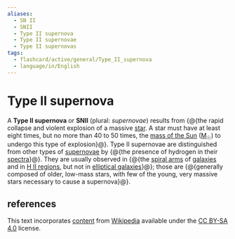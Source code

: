 ```yaml
---
aliases:
  - SN II
  - SNII
  - Type II supernova
  - Type II supernovae
  - Type II supernovas
tags:
  - flashcard/active/general/Type_II_supernova
  - language/in/English
---
```


# Type II supernova

A __Type II supernova__ or __SNII__ (plural: _supernovae_) results from {@{the rapid collapse and violent explosion of a massive [star](star.md). A star must have at least eight times, but no more than 40 to 50 times, the [mass of the Sun](solar%20mass.md) ([M<sub>☉</sub>](solar%20mass.md)) to undergo this type of explosion}@}. Type II supernovae are distinguished from other types of [supernovae](supernova.md) by {@{the presence of hydrogen in their [spectra](spectrum.md)}@}. They are usually observed in {@{the [spiral arms](spiral%20arm.md) of [galaxies](galaxy.md) and in [H II regions](H%20II%20region.md), but not in [elliptical galaxies](elliptical%20galaxy.md)}@}; those are {@{generally composed of older, low-mass stars, with few of the young, very massive stars necessary to cause a supernova}@}.

## references

This text incorporates [content](https://en.wikipedia.org/wiki/Type_II_supernova) from [Wikipedia](Wikipedia.md) available under the [CC BY-SA 4.0](https://creativecommons.org/licenses/by-sa/4.0/) license.
